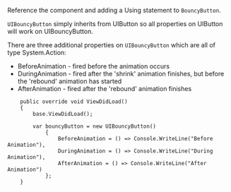 Reference the component and adding a Using statement to `BouncyButton`.

`UIBouncyButton` simply inherits from UIButton so all properties on UIButton will work on UIBouncyButton. 

There are three additional properties on `UIBouncyButton` which are all of type System.Action:

* BeforeAnimation - fired before the animation occurs 
* DuringAnimation - fired after the 'shrink' animation finishes, but before the 'rebound' animation has started
* AfterAnimation - fired after the 'rebound' animation finishes

```
	public override void ViewDidLoad()
	{
		base.ViewDidLoad();

		var bouncyButton = new UIBouncyButton()
			{
				BeforeAnimation = () => Console.WriteLine("Before Animation"),
				DuringAnimation = () => Console.WriteLine("During Animation"),
				AfterAnimation = () => Console.WriteLine("After Animation")
			};
	}
```
